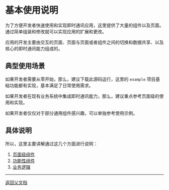 # 基本使用说明

为了方便开发者快速使用和实现即时通讯应用，这里提供了大量的组件以及页面。通过简单组装和修改就可以实现应用的扩展和更改。

应用的开发主要由交互的页面、页面与页面或者组件之间的切换和数据共享、以及核心的即时通讯能力组成的。

## 典型使用场景

如果开发者需要从零开始，那么，建议下载此源码运行，这里的 `example` 项目基础功能都有实现，基本满足了日常使用需求。

如果开发者在现有业务系统中集成即时通讯能力，那么，建议重点参考页面级的使用和实现。

如果开发者仅仅对于部分通用组件感兴趣，可以单独参考使用示例。

## 具体说明

所以，这里主要讲解通过这几个方面进行说明：

1. [页面级组件](./basic.ui.page.md)
2. [功能性组件](./basic.function.md)
3. [业务逻辑](./basic.biz.md)

---

[返回父文档](./index.md)
